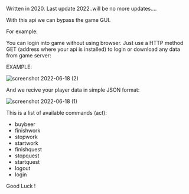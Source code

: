 Written in 2020. Last update 2022..will be no more updates....


With this api we can bypass the game GUI.

For example:

You can login into game without using browser.
Just use a HTTP method GET (address where your api is installed) to login or download any data from game server:

EXAMPLE:

![screenshot 2022-06-18 (2)](https://user-images.githubusercontent.com/107623411/174456321-96b98333-2df4-4c29-a63f-507ea0f7dae2.jpg)


And we recive your player data in simple JSON format:

![screenshot 2022-06-18 (1)](https://user-images.githubusercontent.com/107623411/174456349-7ee3f234-d279-4bda-8b3e-95f0419e7385.jpg)

This is a list of available commands (act):

- buybeer
- finishwork
- stopwork
- startwork
- finishquest
- stopquest
- startquest
- logout
- login

Good Luck !
